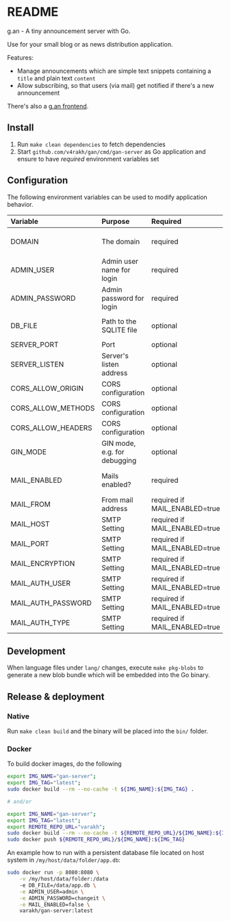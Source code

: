 # README

g.an - A tiny announcement server with Go.

Use for your small blog or as news distribution application.

Features:

* Manage announcements which are simple text snippets containing a `title` and plain text `content`
* Allow subscribing, so that users (via mail) get notified if there's a new announcement

There's also a [g.an frontend](https://github.com/v4rakh/gan-frontend).

## Install

1. Run `make clean dependencies` to fetch dependencies
2. Start `github.com/v4rakh/gan/cmd/gan-server` as Go application and ensure to have _required_ environment variables
   set

## Configuration

The following environment variables can be used to modify application behavior.

| Variable | Purpose | Required | Default/Description |
|:---|:---|:---|:---|
| DOMAIN | The domain | required | `http://localhost` (adapt and use full protocol, **no** trailing slash) |
| ADMIN_USER | Admin user name for login | required |  |
| ADMIN_PASSWORD | Admin password for login | required |  |
| DB_FILE | Path to the SQLITE file | optional | `<XDG_DATA_DIR>/gan/gan.db`, e.g. `~/.local/share/gan/gan.db` |
| SERVER_PORT | Port | optional | `8080` |
| SERVER_LISTEN | Server's listen address | optional | empty which equals `0.0.0.0` |
| CORS_ALLOW_ORIGIN | CORS configuration | optional | `*` |
| CORS_ALLOW_METHODS | CORS configuration | optional | `GET, POST, PUT, PATCH, DELETE, OPTIONS` |
| CORS_ALLOW_HEADERS | CORS configuration | optional | `Authorization, Content-Type` |
| GIN_MODE           | GIN mode, e.g. for debugging | optional | `debug` and `release` in docker |
|MAIL_ENABLED|Mails enabled?|required|`true` [true,false], otherwise subscription mails won't work|
|MAIL_FROM|From mail address|required if MAIL_ENABLED=true||
|MAIL_HOST|SMTP Setting|required if MAIL_ENABLED=true||
|MAIL_PORT|SMTP Setting|required if MAIL_ENABLED=true||
|MAIL_ENCRYPTION|SMTP Setting|required if MAIL_ENABLED=true|`SSL` [NONE, SSL, TLS]|
|MAIL_AUTH_USER|SMTP Setting|required if MAIL_ENABLED=true||
|MAIL_AUTH_PASSWORD|SMTP Setting|required if MAIL_ENABLED=true||
|MAIL_AUTH_TYPE|SMTP Setting|required if MAIL_ENABLED=true|`PLAIN` [PLAIN,LOGIN,CRAM_MD5]|

## Development

When language files under `lang/` changes, execute `make pkg-blobs` to generate a new blob bundle which
will be embedded into the Go binary.

## Release & deployment

### Native

Run `make clean build` and the binary will be placed into the `bin/` folder.

### Docker

To build docker images, do the following

```sh
export IMG_NAME="gan-server";
export IMG_TAG="latest";
sudo docker build --rm --no-cache -t ${IMG_NAME}:${IMG_TAG} .

# and/or

export IMG_NAME="gan-server";
export IMG_TAG="latest";
export REMOTE_REPO_URL="varakh";
sudo docker build --rm --no-cache -t ${REMOTE_REPO_URL}/${IMG_NAME}:${IMG_TAG} .
sudo docker push ${REMOTE_REPO_URL}/${IMG_NAME}:${IMG_TAG}
```

An example how to run with a persistent database file located on host system in `/my/host/data/folder/app.db`:

```sh
sudo docker run -p 8080:8080 \
    -v /my/host/data/folder:/data
    -e DB_FILE=/data/app.db \
    -e ADMIN_USER=admin \
    -e ADMIN_PASSWORD=changeit \
    -e MAIL_ENABLED=false \
    varakh/gan-server:latest
```  